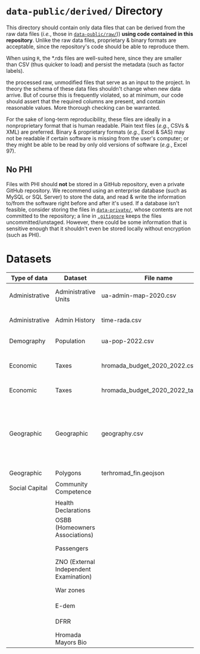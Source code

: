 # `data-public/derived/` Directory

This directory should contain only data files that can be derived from the raw data files (*i.e.*, those in [`data-public/raw/`](../../data-public/raw/))) **using code contained in this repository**. Unlike the raw data files, proprietary & binary formats are acceptable, since the repository's code should be able to reproduce them.

When using `R`, the \*.rds files are well-suited here, since they are smaller than CSV (thus quicker to load) and persist the metadata (such as factor labels).

the processed raw, unmodified files that serve as an input to the project. In theory the schema of these data files shouldn't change when new data arrive. But of course this is frequently violated, so at minimum, our code should assert that the required columns are present, and contain reasonable values. More thorough checking can be warranted.

For the sake of long-term reproducibility, these files are ideally in a nonproprietary format that is human readable. Plain text files (*e.g.*, CSVs & XML) are preferred. Binary & proprietary formats (*e.g.*, Excel & SAS) may not be readable if certain software is missing from the user's computer; or they might be able to be read by only old versions of software (*e.g.*, Excel 97).

## No PHI

Files with PHI should **not** be stored in a GitHub repository, even a private GitHub repository. We recommend using an enterprise database (such as MySQL or SQL Server) to store the data, and read & write the information to/from the software right before and after it's used. If a database isn't feasible, consider storing the files in [`data-private/`](../../data-private/), whose contents are not committed to the repository; a line in [`.gitignore`](../../.gitignore) keeps the files uncommitted/unstaged. However, there could be some information that is sensitive enough that it shouldn't even be stored locally without encryption (such as PHI).

# Datasets

| Type of data   | Dataset                                | File name             | <div style="width:360px">Description</div>                                                                                                                                                                                                                                                                                                                                                                                            | Script                                        |
|--------------|--------------|--------------|------------------|--------------|
| Administrative  | Administrative Units                   | ua-admin-map-2020.csv | Relationship among multiple administrative levels (settlement, rada, hromada, raion, oblast, region)                                                                                                                                                                                                                                                                                                   | `./manipulation/ellis-ua-admin.R`             |
| Administrative | Admin History                          |   time-rada.csv | Composition of hromadas (what radas comprise it) at every point in time when such composition changed, from 2014 to 2020                                                                                                                                                                                                                                                                               | `./manipulation/ellis-rada-hromada.R`         |
| Demography     | Population                             |     ua-pop-2022.csv | Population counts at the level of hromada (total and urban)                                                                                                                                                                                                                                                                                                                                                              | `./manipulation/ellis-demography.R`           |
| Economic       | Taxes                            |   hromada_budget_2020_2022.csv | grouped taxes at the hromada level, their share in own revenue, change for ---, and year-on-year change for different periods of 2020-2022                                                                                                                                                                                                                                                                                                                                                                            | `./manipulation/ellis-budget.R`               |
| Economic               | Taxes                            |  hromada_budget_2020_2022_taxes.xlsx                     | Individual tax revenues from Jan 2020 to Aug 2022                                                                                                                                                                                                                                                                                                                                                                     | `./manipulation/ellis-budget-2020-2022.R`     |
| Geographic               | Geographic                             | geography.csv                      | Main spatial features of hromadas: area, coordinates of hromada center, travel time to oblast center, mountain hromadas, distance from hromada centers to the nearest point of the border with Russia, Russia or Belarus, or the EU; hromadas within 30 km of the sea/30 km of the border/30 km of the border with Russia and Belarus; hromadas within 15 km of international roads and national roads | `./manipulation/ellis-geography.R`            |
| Geographic               | Polygons                             | terhromad_fin.geojson                      | Spatial poligons of hromadas                                                                                                                                                                                                                                                                                                                                                                           |                                               |
| Social Capital               | Community Competence                   |                       | Number of youth centers, youth councils and centers for entrepreneurial support                                                                                                                                                                                                                                                                                                                        | `./manipulation/ellis-community-competence.R` |
|                | Health Declarations                    |                       | Number of declarations with health facilities as of February 2022                                                                                                                                                                                                                                                                                                                                      | `./manipulation/ellis-health.R`               |
|                | OSBB (Homeowners Associations)         |                       | Number of homeowners associations in 2015-2020                                                                                                                                                                                                                                                                                                                                                         | `./manipulation/ellis-health.R`               |
|                | Passengers                             |                       | Number of passengers arriving at hromada railway stations in 2021                                                                                                                                                                                                                                                                                                                                      | `./manipulation/ellis-osbb.R`                 |
|                | ZNO (External Independent Examination) |                       | Mean scores of ZNO (standardized test) for main subjects                                                                                                                                                                                                                                                                                                                                               | `./manipulation/ellis-zno.R`                  |
|                | War zones                              |                       | Statuses of the war zone/occupation according to the Ministry of Regional Development                                                                                                                                                                                                                                                                                                                  | `./manipulation/ellis-war-status.R`           |
|                | E-dem                                  |                       | Form of electronic participation in hromadas                                                                                                                                                                                                                                                                                                                                                           | `./manipulation/ellis-edem.R`                 |
|                | DFRR                                   |                       | Data on cost of the projects financed by the State Regional Development Fund                                                                                                                                                                                                                                                                                                                           | `./manipulation/ellis-dfrr.R`                 |
|                | Hromada Mayors Bio                     |                       | Information on mayor of hromadas that were elected in 2020 local elections                                                                                                                                                                                                                                                                                                                             | `./manipulation/ellis-mayors.R`               |
